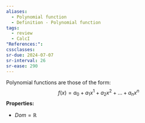 ```yaml
---
aliases:
  - Polynomial function
  - Definition - Polynomial function
tags:
  - review
  - CalcI
"References:": 
cssclasses:
sr-due: 2024-07-07
sr-interval: 26
sr-ease: 290
---
```

Polynomial functions are those of the form: 
$$
f(x) = a_0 + a_1x^1 + a_2 x^2 + ... + a_nx^n 
$$
**Properties:**
+ $Dom = \mathbb{R}$

